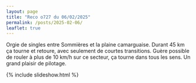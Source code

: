 ```yaml
---
layout: page
title: "Reco o727 du 06/02/2025"
permalink: /posts/2025-02-06/
leaflet: true
---
```

Orgie de singles entre Sommières et la plaine camarguaise. Durant 45 km ça tourne et retoure, avec seulement de courtes transitions. Guère possible de rouler à plus de 10 km/h sur ce secteur, ça tourne dans tous les sens. Un grand plaisir de pilotage.

{% include slideshow.html %}